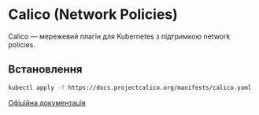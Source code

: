 # Calico (Network Policies)

Calico — мережевий плагін для Kubernetes з підтримкою network policies.

## Встановлення

```bash
kubectl apply -f https://docs.projectcalico.org/manifests/calico.yaml
```

[Офіційна документація](https://projectcalico.docs.tigera.io/)
